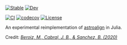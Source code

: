[![Stable](https://img.shields.io/badge/docs-stable-blue.svg)](https://juliaastro.org/Astroalign/stable)
[![Dev](https://img.shields.io/badge/docs-dev-blue.svg)](https://juliaastro.org/Astroalign.jl/dev)

[![CI](https://github.com/JuliaAstro/Astroalign.jl/actions/workflows/CI.yml/badge.svg)](https://github.com/JuliaAstro/Astroalign.jl/actions/workflows/CI.yml)
[![codecov](https://codecov.io/gh/JuliaAstro/Astroalign.jl/graph/badge.svg)](https://codecov.io/gh/JuliaAstro/Astroalign.jl)
[![License](https://img.shields.io/badge/License-BSD%203--Clause-orange.svg)](https://opensource.org/licenses/BSD-3-Clause)

An experimental reimplementation of [astroalign](https://github.com/quatrope/astroalign) in Julia.

Credit: [_Beroiz, M., Cabral, J. B., & Sanchez, B. (2020)_](https://ui.adsabs.harvard.edu/abs/2020A%26C....3200384B/abstract)
